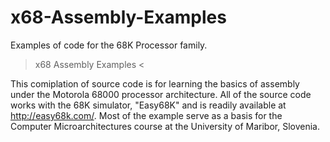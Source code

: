 # x68-Assembly-Examples
Examples of code for the 68K Processor family.


> x68 Assembly Examples <

This comiplation of source code is for learning the basics of assembly under the Motorola 68000 processor architecture.
All of the source code works with the 68K simulator, "Easy68K" and is readily available at http://easy68k.com/.
Most of the example serve as a basis for the Computer Microarchitectures course at the University of Maribor, Slovenia.
